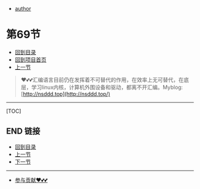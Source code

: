 + [author](https://github.com/3293172751)
# 第69节
+ [回到目录](../README.md)
+ [回到项目首页](../../README.md)
+ [上一节](68.md)
> ❤️💕💕汇编语言目前仍在发挥着不可替代的作用，在效率上无可替代，在底层，学习linux内核，计算机外围设备和驱动，都离不开汇编。Myblog:[http://nsddd.top](http://nsddd.top/)
---
[TOC]





## END 链接
+ [回到目录](../README.md)
+ [上一节](68.md)
+ [下一节](70.md)
---
+ [参与贡献❤️💕💕](https://github.com/3293172751/Block_Chain/blob/master/Git/git-contributor.md)